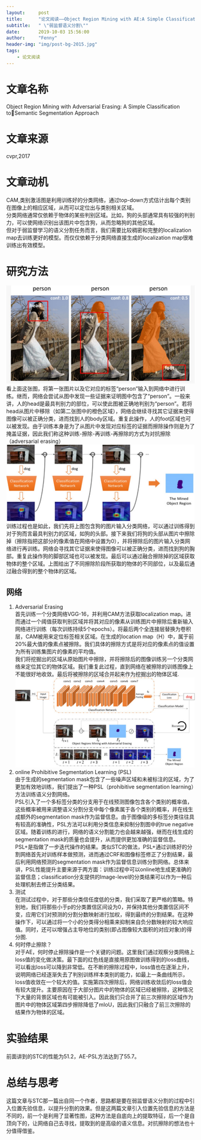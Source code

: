 ```yaml
---
layout:     post
title:      "论文阅读——Object Region Mining with AE:A Simple Classification to Semantic Segmentation Approach"
subtitle:   " \"弱监督语义分割\""
date:       2019-10-03 15:56:00
author:     "Fenny"
header-img: "img/post-bg-2015.jpg"
tags:
    - 论文阅读
---
```

# 文章名称
Object Region Mining with Adversarial Erasing: A Simple Classification toSemantic Segmentation Approach
# 文章来源
cvpr,2017
# 文章动机
CAM,类别激活图是利用训练好的分类网络，通过top-down方式估计出每个类别在图像上的相应区域，从而可以定位出与类别相关区域。<br>
分类网络通常仅依赖于物体的某些判别区域。比如，狗的头部通常具有较强的判别力，可以使网络识别出该图片中包含狗，从而忽略狗的其他区域。<br>
但对于弱监督学习的语义分割任务而言，我们需要比较稠密和完整的localization map去训练更好的模型。而仅仅依赖于分类网络直接生成的localization map很难训练出有效模型。<br>

# 研究方法
![ae1](https://github.com/Fennyhhh/Fennyhhh.github.io/blob/master/paper_img/ae1.jpg)<br>
看上面这张图，将第一张图片以及它对应的标签“person”输入到网络中进行训练。继而，网络会尝试从图中发现一些证据来证明图中包含了“person”。一般来讲，人的head是最具判别力的部位，可以使此图被正确地判别为“person”。若将head从图片中移除（如第二张图中的橙色区域），网络会继续寻找其它证据来使得图像可以被正确分类，进而找到人的body区域。重复此操作，人的foot区域也可以被发现。由于训练本身是为了从图片中发现对应标签的证据而擦除操作则是为了掩盖证据，因此我们称这种训练-擦除-再训练-再擦除的方式为对抗擦除（adversarial erasing）<br>
![ae2](https://github.com/Fennyhhh/Fennyhhh.github.io/blob/master/paper_img/ae2.jpg)<br>
训练过程也是如此，我们先将上图包含狗的图片输入分类网络，可以通过训练得到对于狗而言最具判别力的区域，如狗的头部。接下来我们将狗的头部从图片中擦除掉（擦除指把这部分的像素值在网络中设置为0），并将擦除后的图片输入分类网络进行再训练。网络会寻找其它证据来使得图像可以被正确分类，进而找到狗的胸部。重复此操作狗的脚部区域也可以被发现。最后可以通过融合擦除掉的区域获取物体的整个区域。上图给出了不同擦除阶段所获取的物体的不同部位，以及最后通过融合得到的整个物体的区域。<br>
## 网络
1. Adversarial Erasing<br>
首先训练一个分类网络VGG-16，并利用CAM方法获取localization map。进而通过一个阈值获取判别区域并将其对应的像素从训练图片中擦除后重新输入网络进行训练（每次训练持续5个epochs）。将最后两个全连接层替换为卷积层，CAM被用来定位标签相关区域。在生成的location map（H）中，属于前20%最大值的像素点被擦除。我们具体的擦除方式是将对应的像素点的值设置为所有训练集图片的像素的平均值。<br>
我们将挖掘出的区域从原始图片中擦除，并将擦除后的图像训练另一个分类网络来定位其它的物体区域。我们重复此过程，直到网络在被擦除的训练图像上不能很好地收敛。最后将被擦除的区域合并起来作为挖掘出的物体区域.<br>
![ae3](https://github.com/Fennyhhh/Fennyhhh.github.io/blob/master/paper_img/ae3.jpg)<br>
2. online Prohibitive Segmentation Learning (PSL)<br>
由于生成的segmentation mask包含了一些噪声区域和未被标注的区域，为了更加有效地训练，我们提出了一种PSL（prohibitive segmentation learning）方法训练语义分割网络。<br>
PSL引入了一个多标签分类的分支用于在线预测图像包含各个类别的概率值，这些概率被用来调整语义分割分支中每个像素属于各个类别的概率，并在线生成额外的segmentation mask作为监督信息。由于图像级的多标签分类往往具有较高的准确性，PSL方法可以利用分类信息来抑制分割图中的true negative区域。随着训练的进行，网络的语义分割能力也会越来越强，继而在线生成的segmentation mask的质量也会提升，从而提供更加准确的监督信息。<br>
PSL+是指做了一步迭代操作的结果。类似STC的做法，PSL+通过训练好的分割网络首先对训练样本做预测，进而通过CRF和图像标签修正了分割结果，最后利用网络预测的segmentation mask作为监督信息训练分割网络。总体来讲，PSL性能提升主要来源于两方面：训练过程中可以online地生成更准确的监督信息；classification分支提供的Image-level的分类结果可以作为一种后处理机制去修正分类结果。<br>
3. 测试<br>
在测试过程中，对于那些分类信任度低的分类，我们采取了更严格的策略。特别地，我们将那些小于p的分类置信区间设为0，并保持其他分类置信区间不变，应用它们对预测的分割分数映射进行加权，得到最终的分割结果。在这种操作下，可以通过将一个小的分类得分相乘来抑制来自负分数映射的较大响应值。同时，还可以增强占主导地位的类别(即占图像较大面积的对应对象)的得分图.<br>
4. 何时停止擦除？<br>
对于AE，何时停止擦除操作是一个关键的问题。这里我们通过观察分类网络上loss值的变化做决策。最下面的红色线是直接用原图做训练得到的loss曲线，可以看出loss可以降到非常低。在不断的擦除过程中，loss值也在逐渐上升，说明网络已经逐渐失去了判别训练样本类别的能力，如最上一条曲线所示，loss值收敛在一个较大的值。实施第四次擦除后，网络训练收敛后的loss值会有较大提升。主要原因在于大部分图片中的物体的区域已经被擦除，这种情况下大量的背景区域也有可能被引入。因此我们只合并了前三次擦除的区域作为图片中的物体区域第四步擦除降低了mIoU，因此我们只融合了前三次擦除的结果作为物体的区域。

# 实验结果
前面讲到的STC的性能为51.2，AE-PSL方法达到了55.7。

# 总结与思考
这篇文章与STC那一篇出自同一个作者，思路都是要在弱监督语义分割的过程中引入位置先验信息，以提升分割的效果。但是这两篇文章引入位置先验信息的方法是不同的，前一个是利用了显著性图，这种方法是自底向上的提取特征，后一个是自顶向下的，让网络自己去寻找，提取到的是高级的语义信息。对抗擦除的想法也十分值得借鉴。








